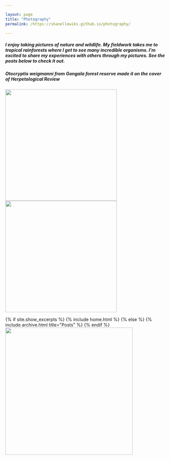 ```yaml
---

layout: page
title: "Photography"
permalink: /https://shanellewiks.github.io/photography/

---
```


##### I enjoy taking pictures of nature and wildlife. My fieldwork takes me to tropical rainforests where I get to see many incredible organisms. I'm excited to share my experiences with others through my pictures. See the posts below to check it out.

##### _Otocryptis weigmanni_ from Gongala forest reserve made it on the cover of _Herpetological Review_
<img src="/assets/HR_Cover.png"  width="350" height="350">
<img src="/assets/HR_Cover2.png"  width="350" height="350">

{% if site.show_excerpts %}
  {% include home.html %}
{% else %}
  {% include archive.html title="Posts" %}
{% endif %} <img src="/assets/Cor2.jpg"  width="400" height="400">




